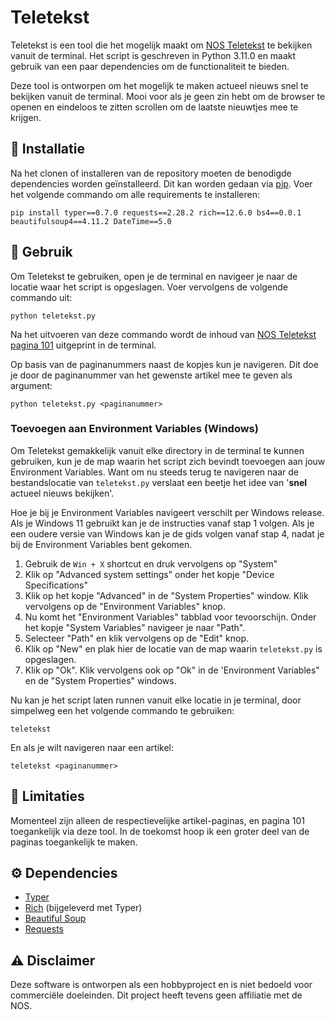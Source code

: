 # Teletekst
Teletekst is een tool die het mogelijk maakt om [NOS Teletekst](https://nos.nl/teletekst) te bekijken vanuit de terminal. Het script is geschreven in Python 3.11.0 en maakt gebruik van een paar dependencies om de functionaliteit te bieden. 

Deze tool is ontworpen om het mogelijk te maken actueel nieuws snel te bekijken vanuit de terminal. Mooi voor als je geen zin hebt om de browser te openen en eindeloos te zitten scrollen om de laatste nieuwtjes mee te krijgen.

## 🔨 Installatie
Na het clonen of installeren van de repository moeten de benodigde dependencies worden geïnstalleerd. Dit kan worden gedaan via [pip](https://pypi.org/project/pip/). Voer het volgende commando om alle requirements te installeren:

```
pip install typer==0.7.0 requests==2.28.2 rich==12.6.0 bs4==0.0.1 beautifulsoup4==4.11.2 DateTime==5.0
```

## 📖 Gebruik
Om Teletekst te gebruiken, open je de terminal en navigeer je naar de locatie waar het script is opgeslagen. Voer vervolgens de volgende commando uit:

```
python teletekst.py
```

Na het uitvoeren van deze commando wordt de inhoud van [NOS Teletekst pagina 101](https://nos.nl/teletekst#101) uitgeprint in de terminal. 

Op basis van de paginanummers naast de kopjes kun je navigeren. Dit doe je door de paginanummer van het gewenste artikel mee te geven als argument:

```
python teletekst.py <paginanummer>
```

### Toevoegen aan Environment Variables (Windows)
Om Teletekst gemakkelijk vanuit elke directory in de terminal te kunnen gebruiken, kun je de map waarin het script zich bevindt toevoegen aan jouw Environment Variables. Want om nu steeds terug te navigeren naar de bestandslocatie van `teletekst.py` verslaat een beetje het idee van '**snel** actueel nieuws bekijken'.

Hoe je bij je Environment Variables navigeert verschilt per Windows release. Als je Windows 11 gebruikt kan je de instructies vanaf stap 1 volgen. Als je een oudere versie van Windows kan je de gids volgen vanaf stap 4, nadat je bij de Environment Variables bent gekomen.

1. Gebruik de `Win + X` shortcut en druk vervolgens op "System"
2. Klik op "Advanced system settings" onder het kopje "Device Specifications"
3. Klik op het kopje "Advanced" in de "System Properties" window. Klik vervolgens op de "Environment Variables" knop.
4. Nu komt het "Environment Variables" tabblad voor tevoorschijn. Onder het kopje "System Variables" navigeer je naar "Path".
5. Selecteer "Path" en klik vervolgens op de "Edit" knop. 
6. Klik op "New" en plak hier de locatie van de map waarin `teletekst.py` is opgeslagen.
7. Klik op "Ok". Klik vervolgens ook op "Ok" in de 'Environment Variables" en de "System Properties" windows.

Nu kan je het script laten runnen vanuit elke locatie in je terminal, door simpelweg een het volgende commando te gebruiken:
```
teletekst
```
En als je wilt navigeren naar een artikel:
```
teletekst <paginanummer>
```

## 🚧 Limitaties
Momenteel zijn alleen de respectievelijke artikel-paginas, en pagina 101 toegankelijk via deze tool. In de toekomst hoop ik een groter deel van de paginas toegankelijk te maken.

## ⚙️ Dependencies
- [Typer](https://typer.tiangolo.com/)
- [Rich](https://rich.readthedocs.io/en/stable/#) (bijgeleverd met Typer)
- [Beautiful Soup](https://pypi.org/project/beautifulsoup4/)
- [Requests](https://requests.readthedocs.io/)

## ⚠️ Disclaimer
Deze software is ontworpen als een hobbyproject en is niet bedoeld voor commerciële doeleinden. Dit project heeft tevens geen affiliatie met de NOS. 
